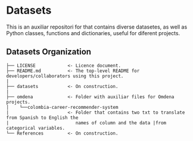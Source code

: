 # Datasets

This is an auxiliar repositori for that contains diverse datasetes, as well as Python classes, functions and dictionaries, useful for diferent projects.

## Datasets Organization  

    ├── LICENSE            <- Licence document.  
    ├── README.md          <- The top-level README for developers/collaborators using this project.  
    |  
    ├── datasets           <- On construction.  
    |  
    ├── omdena             <- Folder with auxiliar files for Omdena projects.  
    │    └──colombia-career-recommender-system 
    |                      <- Folder that contains two txt to translate from Spanish to English the
    |                         names of column and the data |from categorical variables.  
    └── References         <- On construction.  
